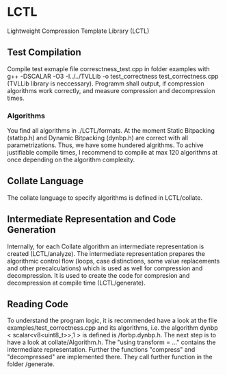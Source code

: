 # LCTL
Lightweight Compression Template Library (LCTL)

## Test Compilation
Compile test exmaple file corresctness_test.cpp in folder examples with
g++ -DSCALAR -O3 -I../../TVLLib -o test_correctness test_correctness.cpp
(TVLLib library is neccessary). Programm shall output, if compression algorithms work correctly, and measure compression and decompression times.

### Algorithms
You find all algorithms in ./LCTL/formats. At the moment Static Bitpacking (statbp.h) and Dynamic Bitpacking (dynbp.h) are correct with all parametrizations. Thus, we have some hundered algrithms.
To achive justifiable compile times, I recommend to compile at max 120 algorithms at once depending on the algorithm complexity.

## Collate Language
The collate language to specify algorithms is defined in LCTL/collate.

## Intermediate Representation and Code Generation
Internally, for each Collate algorithm an intermediate representation is created (LCTL/analyze). The intermediate representation prepares the algorithmic control flow (loops, case distinctions, some value replacements and other precalculations) which is used as well for compression and decompression. It is used to create the code for compresion and decompression at compile time (LCTL/generate). 

## Reading Code
To understand the program logic, it is recommended have a look at the file examples/test_correctness.cpp and its algorithms, i.e. the algorithm dynbp < scalar<v8<uint8_t>>,1 > is defined is /forbp.dynbp.h. The next step is to have a look at collate/Algorithm.h. The "using transform =  ..." contains the intermediate representation. Further the functions "compress" and "decompressed" are implemented there. They call further function in the folder /generate.
